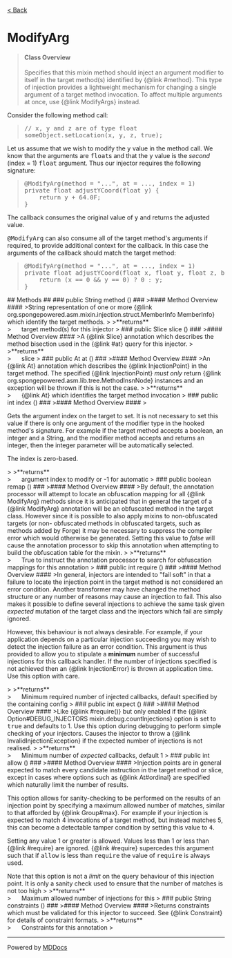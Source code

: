 [< Back](../README.md)
# ModifyArg #
>#### Class Overview ####
>Specifies that this mixin method should inject an argument modifier to itself
 in the target method(s) identified by {@link #method}. This type of injection
 provides a lightweight mechanism for changing a single argument of a target
 method invocation. To affect multiple arguments at once, use {@link
 ModifyArgs} instead. 
 
 <p>Consider the following method call:</p>
 
 <blockquote><pre>// x, y and z are of type float
someObject.setLocation(x, y, z, true);</pre></blockquote>
 
 <p>Let us assume that we wish to modify the <tt>y</tt> value in the method
 call. We know that the arguments are <tt>float</tt>s and that the <tt>y</tt>
 value is the <em>second</em> (index = 1) <tt>float</tt> argument. Thus our
 injector requires the following signature:
  
 <blockquote><pre>&#064;ModifyArg(method = "...", at = ..., index = 1)
private float adjustYCoord(float y) {
    return y + 64.0F;
}</pre></blockquote>
 
 <p>The callback consumes the original value of <tt>y</tt> and returns the
 adjusted value.</p>
 
 <p><tt>&#064;ModifyArg</tt> can also consume all of the target method's
 arguments if required, to provide additional context for the callback. In
 this case the arguments of the callback should match the target method:</p> 
  
 <blockquote><pre>&#064;ModifyArg(method = "...", at = ..., index = 1)
private float adjustYCoord(float x, float y, float z, boolean interpolate) {
    return (x == 0 && y == 0) ? 0 : y;
}</pre></blockquote>
## Methods ##
### public String method () ###
>#### Method Overview ####
>String representation of one or more
 {@link org.spongepowered.asm.mixin.injection.struct.MemberInfo 
 MemberInfo} which identify the target methods.
>
>**returns**<br />
>&nbsp;&nbsp;&nbsp;&nbsp;&nbsp;&nbsp;target method(s) for this injector
>
### public Slice slice () ###
>#### Method Overview ####
>A {@link Slice} annotation which describes the method bisection used in
 the {@link #at} query for this injector.
>
>**returns**<br />
>&nbsp;&nbsp;&nbsp;&nbsp;&nbsp;&nbsp;slice
>
### public At at () ###
>#### Method Overview ####
>An {@link At} annotation which describes the {@link InjectionPoint} in
 the target method. The specified {@link InjectionPoint} <i>must only</i>
 return {@link org.spongepowered.asm.lib.tree.MethodInsnNode} instances
 and an exception will be thrown if this is not the case.
>
>**returns**<br />
>&nbsp;&nbsp;&nbsp;&nbsp;&nbsp;&nbsp;{@link At} which identifies the target method invocation
>
### public int index () ###
>#### Method Overview ####
><p>Gets the argument index on the target to set. It is not necessary to
 set this value if there is only one argument of the modifier type in the
 hooked method's signature. For example if the target method accepts a
 boolean, an integer and a String, and the modifier method accepts and
 returns an integer, then the integer parameter will be automatically
 selected.</p>
 
 <p>The index is zero-based.</p>
>
>**returns**<br />
>&nbsp;&nbsp;&nbsp;&nbsp;&nbsp;&nbsp;argument index to modify or -1 for automatic
>
### public boolean remap () ###
>#### Method Overview ####
>By default, the annotation processor will attempt to locate an
 obfuscation mapping for all {@link ModifyArg} methods since it is
 anticipated that in general the target of a {@link ModifyArg} annotation
 will be an obfuscated method in the target class. However since it is
 possible to also apply mixins to non-obfuscated targets (or non-
 obfuscated methods in obfuscated targets, such as methods added by Forge)
 it may be necessary to suppress the compiler error which would otherwise
 be generated. Setting this value to <em>false</em> will cause the
 annotation processor to skip this annotation when attempting to build the
 obfuscation table for the mixin.
>
>**returns**<br />
>&nbsp;&nbsp;&nbsp;&nbsp;&nbsp;&nbsp;True to instruct the annotation processor to search for
      obfuscation mappings for this annotation
>
### public int require () ###
>#### Method Overview ####
>In general, injectors are intended to "fail soft" in that a failure to
 locate the injection point in the target method is not considered an
 error condition. Another transformer may have changed the method
 structure or any number of reasons may cause an injection to fail. This
 also makes it possible to define several injections to achieve the same
 task given <em>expected</em> mutation of the target class and the
 injectors which fail are simply ignored.
 
 <p>However, this behaviour is not always desirable. For example, if your
 application depends on a particular injection succeeding you may wish to
 detect the injection failure as an error condition. This argument is thus
 provided to allow you to stipulate a <b>minimum</b> number of successful
 injections for this callback handler. If the number of injections
 specified is not achieved then an {@link InjectionError} is thrown at
 application time. Use this option with care.</p>
>
>**returns**<br />
>&nbsp;&nbsp;&nbsp;&nbsp;&nbsp;&nbsp;Minimum required number of injected callbacks, default specified
      by the containing config
>
### public int expect () ###
>#### Method Overview ####
>Like {@link #require()} but only enabled if the
 {@link Option#DEBUG_INJECTORS mixin.debug.countInjections} option is set
 to <tt>true</tt> and defaults to 1. Use this option during debugging to
 perform simple checking of your injectors. Causes the injector to throw
 a {@link InvalidInjectionException} if the expected number of injections
 is not realised.
>
>**returns**<br />
>&nbsp;&nbsp;&nbsp;&nbsp;&nbsp;&nbsp;Minimum number of <em>expected</em> callbacks, default 1
>
### public int allow () ###
>#### Method Overview ####
>Injection points are in general expected to match every candidate
 instruction in the target method or slice, except in cases where options
 such as {@link At#ordinal} are specified which naturally limit the number
 of results.
 
 <p>This option allows for sanity-checking to be performed on the results
 of an injection point by specifying a maximum allowed number of matches,
 similar to that afforded by {@link Group#max}. For example if your
 injection is expected to match 4 invocations of a target method, but
 instead matches 5, this can become a detectable tamper condition by
 setting this value to <tt>4</tt>.
 
 <p>Setting any value 1 or greater is allowed. Values less than 1 or less
 than {@link #require} are ignored. {@link #require} supercedes this
 argument such that if <tt>allow</tt> is less than <tt>require</tt> the
 value of <tt>require</tt> is always used.</p>
 
 <p>Note that this option is not a <i>limit</i> on the query behaviour of
 this injection point. It is only a sanity check used to ensure that the
 number of matches is not too high
>
>**returns**<br />
>&nbsp;&nbsp;&nbsp;&nbsp;&nbsp;&nbsp;Maximum allowed number of injections for this
>
### public String constraints () ###
>#### Method Overview ####
>Returns constraints which must be validated for this injector to
 succeed. See {@link Constraint} for details of constraint formats.
>
>**returns**<br />
>&nbsp;&nbsp;&nbsp;&nbsp;&nbsp;&nbsp;Constraints for this annotation
>

---
Powered by [MDDocs](https://github.com/VRCube/MDDocs)